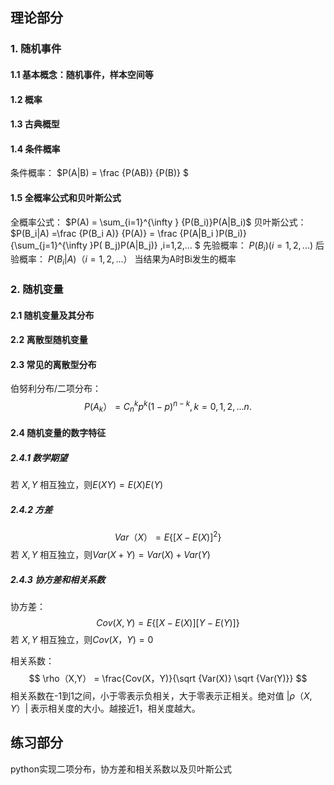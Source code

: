 ## 理论部分

### 1. 随机事件

#### 1.1 基本概念：随机事件，样本空间等

#### 1.2 概率

#### 1.3 古典概型

#### 1.4 条件概率

条件概率： 
$P(A|B) =  \frac {P(AB)}  {P(B)} $ 

#### 1.5 全概率公式和贝叶斯公式

全概率公式： 
$P(A) = \sum_{i=1}^{\infty } {P(B_i)}P(A|B_i)$ 
贝叶斯公式：
$P(B_i|A) =\frac {P(B_i A)}  {P(A)}  =  \frac {P(A|B_i )P(B_i)}  {\sum_{j=1}^{\infty }P( B_j)P(A|B_j)}  ,i=1,2,... $ 
先验概率： 
$P(B_i)(i=1,2,...)$
后验概率： 
$P(B_i|A)（i=1,2,...）$ 当结果为A时Bi发生的概率

### 2. 随机变量

#### 2.1 随机变量及其分布

#### 2.2 离散型随机变量

#### 2.3 常见的离散型分布

伯努利分布/二项分布：
$$
P(A_k） =C^k_np^k(1-p)^{n-k},k=0,1,2,...n.
$$

#### 2.4 随机变量的数字特征

##### 2.4.1 数学期望

若 $X, Y$ 相互独立，则$E(XY) = E(X)E(Y)$

##### 2.4.2 方差 

$$
Var （X） =E\{  [X-E(X)]^2\} 
$$
若 $X, Y$ 相互独立，则$Var(X+Y) = Var(X) +Var(Y)$ 

##### 2.4.3 协方差和相关系数

协方差：
$$
Cov(X, Y) = E\{  [X-E(X)] [Y-E(Y)]\}
$$
若 $X, Y$ 相互独立，则$Cov(X，Y) = 0$

相关系数：
$$
\rho（X,Y） = \frac{Cov(X，Y)}{\sqrt {Var(X)} \sqrt {Var(Y)}}
$$
相关系数在-1到1之间，小于零表示负相关，大于零表示正相关。绝对值 $|\rho（X,Y）|$ 表示相关度的大小。越接近1，相关度越大。



## 练习部分

python实现二项分布，协方差和相关系数以及贝叶斯公式

